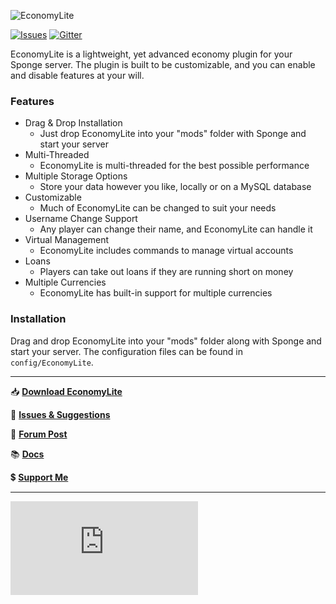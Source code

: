 ![EconomyLite](http://i.imgur.com/MsuOo9w.png)

[![Issues](https://img.shields.io/github/issues/flibio/economylite.svg?style=flat-square)](http://www.github.com/Flibio/EconomyLite/issues/)
[![Gitter](https://img.shields.io/badge/chat-on_gitter-3F51B5.svg?style=flat-square)](https://gitter.im/Flibio/EconomyLite)

EconomyLite is a lightweight, yet advanced economy plugin for your Sponge server. The plugin is built to be customizable, and you can enable and disable features at your will.

### Features

- Drag & Drop Installation
  - Just drop EconomyLite into your "mods" folder with Sponge and start your server
- Multi-Threaded
  -  EconomyLite is multi-threaded for the best possible performance
- Multiple Storage Options
  - Store your data however you like, locally or on a MySQL database
- Customizable
  - Much of EconomyLite can be changed to suit your needs
- Username Change Support
  - Any player can change their name, and EconomyLite can handle it 
- Virtual Management
  - EconomyLite includes commands to manage virtual accounts
- Loans
  - Players can take out loans if they are running short on money
- Multiple Currencies
  - EconomyLite has built-in support for multiple currencies

### Installation

Drag and drop EconomyLite into your "mods" folder along with Sponge and start your server. The configuration files can be found in `config/EconomyLite`.

---

:inbox_tray: [**Download EconomyLite**][1]

:speech_balloon: [**Issues & Suggestions**][3]

:newspaper: [**Forum Post**][4]

:books: [**Docs**][5]

:heavy_dollar_sign: [**Support Me**][6]

---

![EconomyLite Statistics](http://i.flibio.net/economylite.php)

[1]: https://ore.spongepowered.org/Flibio/EconomyLite/versions
[3]: https://github.com/Flibio/EconomyLite/issues
[4]: https://forums.spongepowered.org/t/economylite/16502
[5]: http://flibiostudio.github.io/EconomyLiteDocs/index.html
[6]: http://flibio.weebly.com/support-me.html
